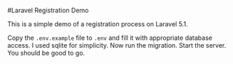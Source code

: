 #Laravel Registration Demo

This is a simple demo of a registration process on Laravel 5.1.

Copy the `.env.example` file to `.env` and fill it with appropriate database access. I used sqlite for simplicity.
Now run the migration. Start the server. You should be good to go.
